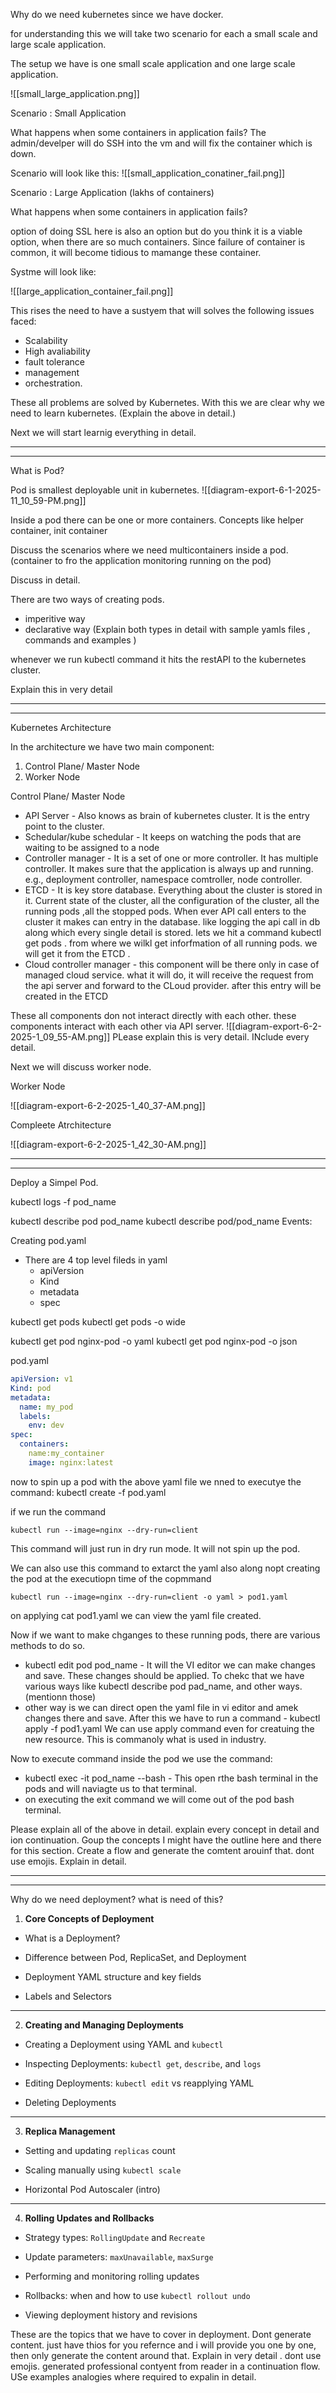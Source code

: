 
Why do we need kubernetes since we have docker.

for understanding this we will take two scenario for each a small scale and large scale application.

The setup we have is one small scale application and one large scale application.

![[small_large_application.png]]


Scenario : Small Application

What happens when some containers in application fails?
The admin/develper will do SSH into the vm and will fix the container which is down.

Scenario will look like this:
![[small_application_conatiner_fail.png]]



Scenario : Large Application (lakhs of containers)

What happens when some containers in application fails?

option of doing SSL here is also an option but do you think it is a viable option, when there are so much containers. Since failure of container is common, it will become tidious to mamange these container. 

Systme will look like:

![[large_application_container_fail.png]]

This rises the need to have a sustyem that will solves the following issues faced:
- Scalability
- High avaliability
- fault tolerance
- management
- orchestration.

These all problems are solved by Kubernetes.
With this we are clear why we need to learn kubernetes. (Explain the above in detail.) 

Next we will start learnig everything in detail.





---
---

What is Pod?

Pod is smallest deployable unit in kubernetes. 
![[diagram-export-6-1-2025-11_10_59-PM.png]]

Inside a pod there can be one or more containers. Concepts like helper container, init container

Discuss the scenarios where we need multicontainers inside a pod.(container to fro the application monitoring running on the pod)

Discuss in detail.


There are two ways of creating pods.
- imperitive way
- declarative way
(Explain both types in detail with sample yamls files , commands and examples )

whenever we run kubectl command it hits the restAPI to the kubernetes cluster.

Explain this in very detail


---
---

Kubernetes Architecture

In the architecture we have two main component:
1. Control Plane/ Master Node
2. Worker Node

Control Plane/ Master Node
- API Server - Also knows as brain of kubernetes cluster. It is the entry point to the cluster.
- Schedular/kube schedular - It keeps on watching the pods that are waiting to be assigned to a node
- Controller manager - It is a set of one or more controller. It has multiple controller. It makes sure that the application is always up and running. e.g., deployment controller, namespace comtroller, node controller.
- ETCD - It is key store database. Everything about the cluster is stored in it. Current state of the cluster, all the configuration of the cluster, all the running pods ,all the stopped pods. When ever API call enters to the cluster it makes can entry in the database. like logging the api call in db along which every single detail is stored. lets we hit a command kubectl get pods . from where we wilkl get inforfmation of all running pods. we will get it from the ETCD .
- Cloud controller manager - this component will be there only in case of managed cloud service. what it will do, it will receive the request from the api server and forward to the CLoud provider. after this entry will be created in the ETCD

These all components don not interact directly with each other. these components interact with each other via API server.
![[diagram-export-6-2-2025-1_09_55-AM.png]]
PLease explain this is very detail. INclude every detail.

Next we will discuss worker node.

Worker Node

![[diagram-export-6-2-2025-1_40_37-AM.png]]

Compleete Atrchitecture

![[diagram-export-6-2-2025-1_42_30-AM.png]]



---
---
Deploy a Simpel Pod.

kubectl logs -f pod_name

kubectl describe pod pod_name
kubectl describe pod/pod_name
	Events:

Creating pod.yaml
- There are 4 top level fileds in yaml
	- apiVersion
	- Kind
	- metadata
	- spec

kubectl get pods
kubectl get pods -o wide


kubectl get pod nginx-pod -o yaml
kubectl get pod nginx-pod -o json

pod.yaml
```yaml
apiVersion: v1
Kind: pod
metadata:
  name: my_pod
  labels:
    env: dev
spec:
  containers:
    name:my_container
    image: nginx:latest
```

now to spin up a pod with the above  yaml file we nned to executye the command:
kubectl create -f pod.yaml

if we run the command 
```
kubectl run --image=nginx --dry-run=client
```

This command will just run in dry run mode. It will not spin up the pod. 

We can also use this command to extarct the yaml also along nopt creating the pod at the executiopn time of the copmmand

```
kubectl run --image=nginx --dry-run=client -o yaml > pod1.yaml
```

on applying cat pod1.yaml we can view the yaml file created.


Now if we want to make chganges to these running pods, there are various methods to do so.
- kubectl edit pod pod_name      -   It will the VI editor we can make changes and save. These changes should be applied. To chekc that we have various ways like kubectl describe pod pad_name, and other ways. (mentionn those)
- other way is we can direct open the yaml file in vi editor and amek changes there and save. After this we have to run a command  - kubectl apply -f pod1.yaml
We can use apply command even for creatuing the new resource. This is commanoly what is used in industry.


Now to execute command inside the pod we use the command:
- kubectl exec -it pod_name --bash        - This open rthe bash terminal in the pods and will naviagte us to that terminal. 
- on executing the exit command we will come out of the pod bash terminal.

Please explain all of the above in detail. explain every concept in detail and ion continuation. Goup the concepts I might have the outline here and there for this section. Create a flow and generate the comtent arouinf that. dont use emojis. Explain in detail. 



---
---

Why do we need deployment? what is need of this? 


1. **Core Concepts of Deployment**

- What is a Deployment?
    
- Difference between Pod, ReplicaSet, and Deployment
    
- Deployment YAML structure and key fields
    
- Labels and Selectors
    

---

2. **Creating and Managing Deployments**

- Creating a Deployment using YAML and `kubectl`
    
- Inspecting Deployments: `kubectl get`, `describe`, and `logs`
    
- Editing Deployments: `kubectl edit` vs reapplying YAML
    
- Deleting Deployments
    

---

 3. **Replica Management**

- Setting and updating `replicas` count
    
- Scaling manually using `kubectl scale`
    
- Horizontal Pod Autoscaler (intro)
    

---

4. **Rolling Updates and Rollbacks**

- Strategy types: `RollingUpdate` and `Recreate`
    
- Update parameters: `maxUnavailable`, `maxSurge`
    
- Performing and monitoring rolling updates
    
- Rollbacks: when and how to use `kubectl rollout undo`
    
- Viewing deployment history and revisions


These are the topics that we have to cover in deployment.
Dont generate content. just have thios for you refernce and i will provide you one by one, then only generate the content around that. Explain in very detail . dont use emojis. generated professional contyent from reader in a continuation flow. USe examples analogies where required to expalin in detail.
